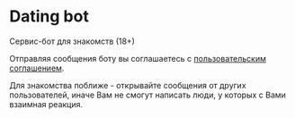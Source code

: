 # Dating bot

Сервис-бот для знакомств (18+)

Отправляя сообщения боту вы соглашаетесь с <a href="https://sun9-72.userapi.com/impg/c855524/v855524250/1e7f26/o-tAF_a7Fy8.jpg?size=510x398&quality=96&sign=c6439b9c3ab72021bb0d3656758cdc98&c_uniq_tag=oohGf9mIYfx-vYGZ7Z4c_OiXH5RdIPCTaIPt4K8ICeE&type=album">пользовательским соглашением</a>.

Для знакомства поближе - открывайте сообщения от других пользователей, иначе Вам не смогут написать люди, у которых с Вами взаимная реакция.
